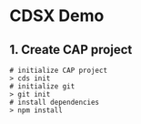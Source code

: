 # CDSX Demo

## 1. Create CAP project

```shell
# initialize CAP project
> cds init
# initialize git
> git init
# install dependencies
> npm install
```
